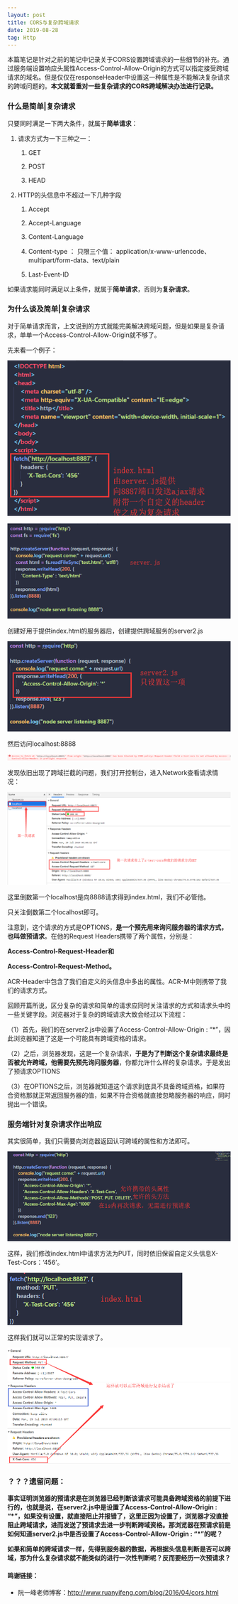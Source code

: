 ```yaml
---
layout: post
title: CORS与复杂跨域请求
date: 2019-08-28
tag: Http
---
```


本篇笔记是针对之前的笔记中记录关于CORS设置跨域请求的一些细节的补充。通过服务端设置响应头属性Access-Control-Allow-Origin的方式可以指定接受跨域请求的域名。但是仅仅在responseHeader中设置这一种属性是不能解决复杂请求的跨域问题的。**本文就着重对一些复杂请求的CORS跨域解决办法进行记录。**

### 什么是简单\|复杂请求

只要同时满足一下两大条件，就属于**简单请求**：

1.  请求方式为一下三种之一：

    1.  GET

    2.  POST

    3.  HEAD

2.  HTTP的头信息中不超过一下几种字段

    1.  Accept

    2.  Accept-Language

    3.  Content-Language

    4.  Content-type ： 只限三个值：
        application/x-www-urlencode、multipart/form-data、text/plain

    5.  Last-Event-ID

如果请求能同时满足以上条件，就属于**简单请求**，否则为**复杂请求**。

### 为什么谈及简单\|复杂请求

对于简单请求而言，上文说到的方式就能完美解决跨域问题，但是如果是复杂请求，单单一个Access-Control-Allow-Origin就不够了。

先来看一个例子：

![](/images/posts/2019-08-28-http-complexCors/5fb855b03fff79457a92c814fa907bc0.png)

![](/images/posts/2019-08-28-http-complexCors/c05868a4e08ab69c467191eedb97edba.png)

创建好用于提供index.html的服务器后，创建提供跨域服务的server2.js

![](/images/posts/2019-08-28-http-complexCors/e964a39f3f00782a8a15bac3e48b71fd.png)

然后访问localhost:8888

![](/images/posts/2019-08-28-http-complexCors/e61e475f2dcbcb8b538cfe56c2bee203.png)

发现依旧出现了跨域拦截的问题，我们打开控制台，进入Network查看请求情况：

![](/images/posts/2019-08-28-http-complexCors/f6a6268c2e525a90e6294bb1aef3133a.png)

这里倒数第一个localhost是向8888请求得到index.html，我们不必管他。

只关注倒数第二个localhost即可。

注意到，这个请求的方式是OPTIONS，**是一个预先用来询问服务器的请求方式，也叫做预请求**。在他的Request
Headers携带了两个属性，分别是：

**Access-Control-Request-Header和**

**Access-Control-Request-Method。**

ACR-Header中包含了我们自定义的头信息中多出的属性。ACR-M中则携带了我们的请求方式。

回顾开篇所说，区分复杂的请求和简单的请求应同时关注请求的方式和请求头中的一些关键字段。浏览器对于复杂的跨域请求大致会经过以下流程：

（1）首先，我们的在server2.js中设置了Access-Control-Allow-Origin :
“\*”，因此浏览器知道了这是一个可能具有跨域资格的请求。

（2）之后，浏览器发现，这是一个复杂请求，**于是为了判断这个复杂请求最终是否被允许跨域，他需要先预先询问服务器**，你都允许什么样的复杂请求。于是发出了预请求OPTIONS

（3）在OPTIONS之后，浏览器就知道这个请求到底具不具备跨域资格，如果符合资格那就正常返回服务器的值，如果不符合资格就直接忽略服务器的响应，同时抛出一个错误。

### 服务端针对复杂请求作出响应

其实很简单，我们只需要向浏览器返回认可跨域的属性和方法即可。

![](/images/posts/2019-08-28-http-complexCors/b0f265af1dcfcf9bb57112199ecf6230.png)

这样，我们修改index.html中请求方法为PUT，同时依旧保留自定义头信息X-Test-Cors：‘456’。

![](/images/posts/2019-08-28-http-complexCors/9ced2a80b009de9eee3ac580c3a1b6f1.png)

这样我们就可以正常的实现请求了。

![](/images/posts/2019-08-28-http-complexCors/b3432c295090a1b23fd0b83e05704c51.png)

### ？？？遗留问题：

**事实证明浏览器的预请求是在浏览器已经判断该请求可能具备跨域资格的前提下进行的，也就是说，在server2.js中是设置了Access-Control-Allow-Origin
:
“\*”，如果没有设置，就直接阻止并报错了，这里正因为设置了，浏览器才没直接阻止跨域请求，进而发送了预请求去进一步判断跨域资格。那浏览器在预请求前是如何知道server2.js中是否设置了Access-Control-Allow-Origin
: “\*”的呢？**

**如果和简单的跨域请求一样，先得到服务器的数据，再根据头信息判断是否可以跨域，那为什么复杂请求就不能类似的进行一次性判断呢？反而要经历一次预请求？**

#### 鸣谢链接：

-   阮一峰老师博客：<http://www.ruanyifeng.com/blog/2016/04/cors.html>
